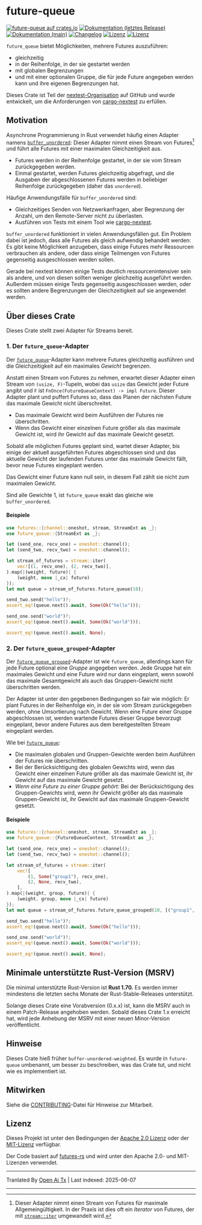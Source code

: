 # future-queue

[![future-queue auf crates.io](https://img.shields.io/crates/v/future-queue)](https://crates.io/crates/future-queue)
[![Dokumentation (letztes Release)](https://img.shields.io/badge/docs-latest-brightgreen.svg)](https://docs.rs/future-queue/)
[![Dokumentation (main)](https://img.shields.io/badge/docs-main-purple)](https://nextest-rs.github.io/future-queue/rustdoc/future_queue)
[![Changelog](https://img.shields.io/badge/changelog-latest-blue)](https://raw.githubusercontent.com/nextest-rs/future-queue/main/CHANGELOG.md)
[![Lizenz](https://img.shields.io/badge/license-Apache-green.svg)](https://raw.githubusercontent.com/nextest-rs/future-queue/main/LICENSE-APACHE)
[![Lizenz](https://img.shields.io/badge/license-MIT-green.svg)](https://raw.githubusercontent.com/nextest-rs/future-queue/main/LICENSE-MIT)

`future_queue` bietet Möglichkeiten, mehrere Futures auszuführen:

* gleichzeitig
* in der Reihenfolge, in der sie gestartet werden
* mit globalen Begrenzungen
* und mit einer optionalen Gruppe, die für jede Future angegeben werden kann und ihre eigenen Begrenzungen hat.

Dieses Crate ist Teil der [nextest-Organisation](https://github.com/nextest-rs) auf GitHub und
wurde entwickelt, um die Anforderungen von [cargo-nextest](https://nexte.st) zu erfüllen.

## Motivation

Asynchrone Programmierung in Rust verwendet häufig einen Adapter namens
[`buffer_unordered`](https://docs.rs/futures/latest/futures/stream/trait.StreamExt.html#method.buffer_unordered):
Dieser Adapter nimmt einen Stream von Futures[^1] und führt alle Futures mit einer maximalen
Gleichzeitigkeit aus.

* Futures werden in der Reihenfolge gestartet, in der sie vom Stream zurückgegeben werden.
* Einmal gestartet, werden Futures gleichzeitig abgefragt, und die Ausgaben der abgeschlossenen Futures werden in
  beliebiger Reihenfolge zurückgegeben (daher das `unordered`).

Häufige Anwendungsfälle für `buffer_unordered` sind:

* Gleichzeitiges Senden von Netzwerkanfragen, aber Begrenzung der Anzahl, um den Remote-Server nicht zu überlasten.
* Ausführen von Tests mit einem Tool wie [cargo-nextest](https://nexte.st).

`buffer_unordered` funktioniert in vielen Anwendungsfällen gut. Ein Problem dabei ist jedoch, dass alle Futures als gleich aufwendig behandelt werden: Es gibt keine Möglichkeit anzugeben, dass einige Futures mehr Ressourcen verbrauchen als andere, oder dass einige Teilmengen von Futures gegenseitig ausgeschlossen werden sollen.

Gerade bei nextest können einige Tests deutlich ressourcenintensiver sein als andere, und von diesen sollten weniger gleichzeitig ausgeführt werden. Außerdem müssen einige Tests gegenseitig ausgeschlossen werden, oder es sollten andere Begrenzungen der Gleichzeitigkeit auf sie angewendet werden.

[^1]: Dieser Adapter nimmt einen Stream von Futures für maximale Allgemeingültigkeit. In der Praxis ist dies oft ein *Iterator* von Futures, der mit
    [`stream::iter`](https://docs.rs/futures/latest/futures/stream/fn.iter.html) umgewandelt wird.

## Über dieses Crate

Dieses Crate stellt zwei Adapter für Streams bereit.

### 1. Der `future_queue`-Adapter

Der [`future_queue`](https://raw.githubusercontent.com/nextest-rs/future-queue/main/src/stream_ext.rs#L41)-Adapter kann mehrere Futures gleichzeitig ausführen und die Gleichzeitigkeit auf ein maximales *Gewicht* begrenzen.

Anstatt einen Stream von Futures zu nehmen, erwartet dieser Adapter einen Stream von
`(usize, F)`-Tupeln, wobei das `usize` das Gewicht jeder Future angibt
und `F` ist `FnOnce(FutureQueueContext) -> impl Future`. Dieser Adapter plant und puffert Futures so, dass das Planen der nächsten Future das maximale Gewicht nicht überschreitet.

* Das maximale Gewicht wird beim Ausführen der Futures nie überschritten.
* Wenn das Gewicht einer einzelnen Future größer als das maximale Gewicht ist, wird ihr Gewicht
  auf das maximale Gewicht gesetzt.

Sobald alle möglichen Futures geplant sind, wartet dieser Adapter, bis einige der aktuell ausgeführten Futures abgeschlossen sind und das aktuelle Gewicht der laufenden Futures unter das maximale Gewicht fällt, bevor neue Futures eingeplant werden.

Das Gewicht einer Future kann null sein, in diesem Fall zählt sie nicht zum maximalen Gewicht.

Sind alle Gewichte 1, ist `future_queue` exakt das gleiche wie `buffer_unordered`.

#### Beispiele

```rust
use futures::{channel::oneshot, stream, StreamExt as _};
use future_queue::{StreamExt as _};

let (send_one, recv_one) = oneshot::channel();
let (send_two, recv_two) = oneshot::channel();

let stream_of_futures = stream::iter(
    vec![(1, recv_one), (2, recv_two)],
).map(|(weight, future)| {
    (weight, move |_cx| future)
});
let mut queue = stream_of_futures.future_queue(10);

send_two.send("hello")?;
assert_eq!(queue.next().await, Some(Ok("hello")));

send_one.send("world")?;
assert_eq!(queue.next().await, Some(Ok("world")));

assert_eq!(queue.next().await, None);
```

### 2. Der `future_queue_grouped`-Adapter

Der [`future_queue_grouped`](https://raw.githubusercontent.com/nextest-rs/future-queue/main/src/stream_ext.rs#L110)-Adapter ist wie `future_queue`,
allerdings kann für jede Future optional eine *Gruppe* angegeben werden. Jede Gruppe hat ein maximales Gewicht und eine Future wird nur dann eingeplant, wenn sowohl das maximale Gesamtgewicht als auch das Gruppen-Gewicht nicht überschritten werden.

Der Adapter ist unter den gegebenen Bedingungen so fair wie möglich: Er plant Futures in der Reihenfolge ein, in der sie vom Stream zurückgegeben werden, ohne Umsortierung nach Gewicht. Wenn eine Future einer Gruppe abgeschlossen ist, werden wartende Futures dieser Gruppe bevorzugt eingeplant, bevor andere Futures aus dem bereitgestellten Stream eingeplant werden.

Wie bei [`future_queue`](https://raw.githubusercontent.com/nextest-rs/future-queue/main/src/stream_ext.rs#L41):

* Die maximalen globalen und Gruppen-Gewichte werden beim Ausführen der Futures nie überschritten.
* Bei der Berücksichtigung des globalen Gewichts wird, wenn das Gewicht einer einzelnen Future größer als das maximale Gewicht ist, ihr Gewicht auf das maximale Gewicht gesetzt.
* *Wenn eine Future zu einer Gruppe gehört:* Bei der Berücksichtigung des Gruppen-Gewichts wird, wenn ihr Gewicht größer als das maximale Gruppen-Gewicht ist, ihr Gewicht auf das maximale Gruppen-Gewicht gesetzt.

#### Beispiele

```rust
use futures::{channel::oneshot, stream, StreamExt as _};
use future_queue::{FutureQueueContext, StreamExt as _};

let (send_one, recv_one) = oneshot::channel();
let (send_two, recv_two) = oneshot::channel();

let stream_of_futures = stream::iter(
    vec![
        (1, Some("group1"), recv_one),
        (2, None, recv_two),
    ],
).map(|(weight, group, future)| {
    (weight, group, move |_cx| future)
});
let mut queue = stream_of_futures.future_queue_grouped(10, [("group1", 5)]);

send_two.send("hello")?;
assert_eq!(queue.next().await, Some(Ok("hello")));

send_one.send("world")?;
assert_eq!(queue.next().await, Some(Ok("world")));

assert_eq!(queue.next().await, None);
```

## Minimale unterstützte Rust-Version (MSRV)

Die minimal unterstützte Rust-Version ist **Rust 1.70.** Es werden immer mindestens die letzten sechs Monate der Rust-Stable-Releases unterstützt.

Solange dieses Crate eine Vorabversion (0.x.x) ist, kann die MSRV auch in einem Patch-Release angehoben werden. Sobald dieses Crate 1.x erreicht hat, wird jede Anhebung der MSRV mit einer neuen Minor-Version veröffentlicht.

## Hinweise

Dieses Crate hieß früher `buffer-unordered-weighted`. Es wurde in `future-queue` umbenannt, um besser zu beschreiben, was das Crate tut, und nicht wie es implementiert ist.

## Mitwirken

Siehe die [CONTRIBUTING](https://raw.githubusercontent.com/nextest-rs/future-queue/main/CONTRIBUTING.md)-Datei für Hinweise zur Mitarbeit.

## Lizenz

Dieses Projekt ist unter den Bedingungen der [Apache 2.0 Lizenz](https://raw.githubusercontent.com/nextest-rs/future-queue/main/LICENSE-APACHE) oder
der [MIT-Lizenz](https://raw.githubusercontent.com/nextest-rs/future-queue/main/LICENSE-MIT) verfügbar.

Der Code basiert auf [futures-rs](https://github.com/rust-lang/futures-rs) und wird unter den Apache 2.0- und MIT-Lizenzen verwendet.

<!--
README.md wird aus README.tpl durch cargo readme generiert. Um es zu regenerieren, führe im Repository-Stammverzeichnis aus:

./scripts/regenerate-readmes.sh
-->

---

Tranlated By [Open Ai Tx](https://github.com/OpenAiTx/OpenAiTx) | Last indexed: 2025-06-07

---
